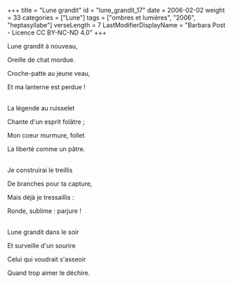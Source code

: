 +++
title = "Lune grandit"
id = "lune_grandit_17"
date = 2006-02-02
weight = 33
categories = ["Lune"]
tags = ["ombres et lumières", "2006", "heptasyllabe"]
verseLength = 7
LastModifierDisplayName = "Barbara Post - Licence CC BY-NC-ND 4.0"
+++

Lune grandit à nouveau,

Oreille de chat mordue.

Croche-patte au jeune veau,

Et ma lanterne est perdue !

 \
La légende au ruisselet

Chante d'un esprit folâtre ;

Mon coeur murmure, follet

La liberté comme un pâtre.

 \
Je construirai le treillis

De branches pour ta capture,

Mais déjà je tressaillis :

Ronde, sublime : parjure !

 \
Lune grandit dans le soir

Et surveille d'un sourire

Celui qui voudrait s'asseoir

Quand trop aimer le déchire.
